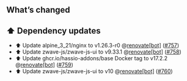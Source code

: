 ## What’s changed

## ⬆️ Dependency updates

- ⬆️ Update alpine_3_21/nginx to v1.26.3-r0 @[renovate[bot]](https://github.com/apps/renovate) ([#757](https://github.com/hassio-addons/addon-zwave-js-ui/pull/757))
- ⬆️ Update zwave-js/zwave-js-ui to v9.33.1 @[renovate[bot]](https://github.com/apps/renovate) ([#758](https://github.com/hassio-addons/addon-zwave-js-ui/pull/758))
- ⬆️ Update ghcr.io/hassio-addons/base Docker tag to v17.2.2 @[renovate[bot]](https://github.com/apps/renovate) ([#759](https://github.com/hassio-addons/addon-zwave-js-ui/pull/759))
- ⬆️ Update zwave-js/zwave-js-ui to v10 @[renovate[bot]](https://github.com/apps/renovate) ([#760](https://github.com/hassio-addons/addon-zwave-js-ui/pull/760))
